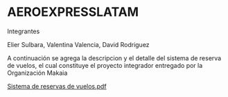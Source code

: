 # AEROEXPRESSLATAM
Integrantes

Elier Sulbara, Valentina Valencia, David Rodriguez

A continuación se agrega la descripcion y el detalle del sistema de reserva de vuelos, el cual constituye el proyecto integrador entregado por la Organización Makaia

[Sistema de reservas de vuelos.pdf](https://github.com/ElierSul/Aerolinea/files/12842459/Sistema.de.reservas.de.vuelos.pdf)
